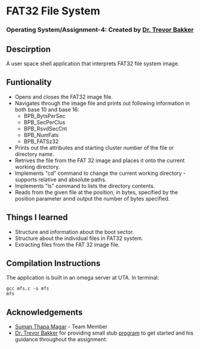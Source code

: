 # FAT32 File System
### Operating System/Assignment-4: Created by [Dr. Trevor Bakker](https://github.com/trevorbakker-uta)

## Descirption
A user space shell application that interprets FAT32 file system image.

## Funtionality
* Opens and closes the FAT32 image file.
* Navigates through the image file and prints out following information in both base 10 and base 16:
    *  BPB_BytsPerSec
    *  BPB_SecPerClus
    *  BPB_RsvdSecCnt
    *  BPB_NumFats
    *  BPB_FATSz32
* Prints out the attributes and starting cluster number of the file or directory name.
* Retrives the file from the FAT 32 image and places it onto the current working directory.
* Implements "cd" command to change the current working directory - supports relative and absolute paths.
* Implements "ls" command to lists the directory contents.
* Reads from the given file at the position, in bytes, specified by the position parameter annd output the number of bytes specified.

## Things I learned
* Structure and information about the boot sector.
* Structure about the individual files in FAT32 system.
* Extracting files from the FAT 32 image file.

## Compilation Instructions
The application is built in an omega server at UTA.
In terminal:
```
gcc mfs.c -o mfs 
mfs
```

## Acknowledgements
* [Suman Thapa Magar](https://github.com/suman2020) - Team Member
* [Dr. Trevor Bakker](https://github.com/trevorbakker-uta) for providing small stub [program](https://github.com/CSE3320/FAT32-Assignment) to get started and his guidance throughout the assignment. 
